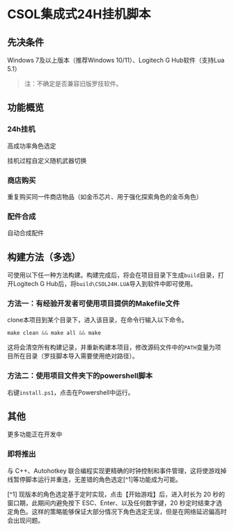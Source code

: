 # CSOL集成式24H挂机脚本

## 先决条件

Windows 7及以上版本（推荐Windows 10/11）、Logitech G Hub软件（支持Lua 5.1）

> 注：不确定是否兼容旧版罗技软件。

## 功能概览

### 24h挂机
高成功率角色选定

挂机过程自定义随机武器切换

### 商店购买

重复购买同一件商店物品（如金币芯片、用于强化探索角色的金币角色）

### 配件合成

自动合成配件

## 构建方法（多选）

可使用以下任一种方法构建。构建完成后，将会在项目目录下生成`build`目录，打开Logitech G Hub后，将`build\CSOL24H.LUA`导入到软件中即可使用。

### 方法一：有经验开发者可使用项目提供的Makefile文件

clone本项目到某个目录下，进入该目录，在命令行输入以下命令。

```powershell
make clean && make all && make
```

这将会清空所有构建记录，并重新构建本项目，修改源码文件中的`PATH`变量为项目所在目录（罗技脚本导入需要使用绝对路径）。

### 方法二：使用项目文件夹下的powershell脚本

右键`install.ps1`，点击在Powershell中运行。

## 其他

更多功能正在开发中

### 即将推出

与 C++、Autohotkey 联合编程实现更精确的时钟控制和事件管理，这将使游戏掉线暂停脚本运行并重连，无差错的角色选定[^1]等功能成为可能。

[^1] 现版本的角色选定基于定时实现，点击【开始游戏】后，进入时长为 20 秒的窗口期，此期间内避免按下 ESC、Enter、以及任何数字键，20 秒定时结束才选定角色。这样的策略能够保证大部分情况下角色选定无误，但是在网络延迟偏高时会出现问题。